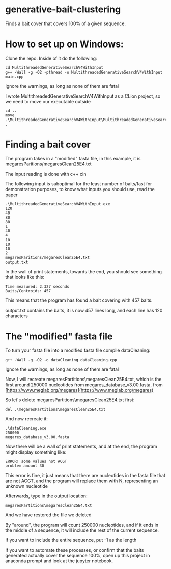 # generative-bait-clustering
Finds a bait cover that covers 100% of a given sequence.
# How to set up on Windows:
Clone the repo. Inside of it do the following:
```
cd MultithreadedGenerativeSearchV4WithInput
g++ -Wall -g -O2 -pthread -o MultithreadedGenerativeSearchV4WithInput main.cpp
```
Ignore the warnings, as long as none of them are fatal

I wrote MultithreadedGenerativeSearchV4WithInput as a CLion project, so we need to move our executable outside
```
cd ..
move .\MultithreadedGenerativeSearchV4WithInput\MultithreadedGenerativeSearchV4WithInput.exe .
```
# Finding a bait cover
The program takes in a "modified" fasta file, in this example, it is megaresParitions/megaresClean25E4.txt

The input reading is done with c++ cin

The following input is suboptimal for the least number of baits/fast for demonstration purposes, to know what inputs you should use, read the paper
```
.\MultithreadedGenerativeSearchV4WithInput.exe
120
40
80
80
1
40
4
10
10
10
2
megaresParitions/megaresClean25E4.txt
output.txt
```
In the wall of print statements, towards the end, you should see something that looks like this:
```
Time measured: 2.327 seconds
Baits/Centroids: 457
```
This means that the program has found a bait covering with 457 baits.

output.txt contains the baits, it is now 457 lines long, and each line has 120 characters
# The "modified" fasta file
To turn your fasta file into a modified fasta file compile dataCleaning:
```
g++ -Wall -g -O2 -o dataCleaning dataCleaning.cpp
```
Ignore the warnings, as long as none of them are fatal

Now, I will recreate megaresPartitions\megaresClean25E4.txt, which is the first around 250000 nucleotides from megares_database_v3.00.fasta, from [https://www.meglab.org/megares](https://www.meglab.org/megares)

So let's delete megaresPartitions\megaresClean25E4.txt first:
```
del .\megaresPartitions\megaresClean25E4.txt
```
And now recreate it:
```
.\dataCleaning.exe
250000
megares_database_v3.00.fasta
```
Now there will be a wall of print statements, and at the end, the program might display something like:
```
ERROR! some values not ACGT
problem amount 30
```
This error is fine, it just means that there are nucleotides in the fasta file that are not ACGT, and the program will replace them with N, representing an unknown nucleotide

Afterwards, type in the output location:
```
megaresPartitions\megaresClean25E4.txt
```
And we have restored the file we deleted

By "around", the program will count 250000 nucleotides, and if it ends in the middle of a sequence, it will include the rest of the current sequence.

If you want to include the entire sequence, put -1 as the length

If you want to automate these processes, or confirm that the baits generated actually cover the sequence 100%, open up this project in anaconda prompt and look at the jupyter notebook.
